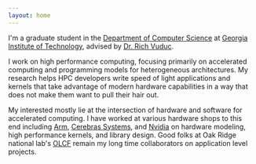 ```yaml
---
layout: home
---
```


I'm a graduate student in the [Department of Computer Science][cc.gatech]
at [Georgia Institute of Technology][gt], advised by [Dr. Rich Vuduc][vuduc].

I work on high performance computing, focusing primarily on accelerated computing and programming models for heterogeneous architectures.
My research helps HPC developers write speed of light applications and kernels that take advantage of modern hardware capabilities in a way that does not make them want to pull their hair out.

My interested mostly lie at the intersection of hardware and software for accelerated computing. I have worked at various hardware shops to this end including [Arm][arm], [Cerebras Systems][cerebras], and [Nvidia][nvidia] on hardware modeling, high performance kernels, and library design. Good folks at Oak Ridge national lab's [OLCF][olcf] remain my long time collaborators on application level projects.

[vuduc]: https://vuduc.org/
[gt]: https://www.gatech.edu/
[cc.gatech]: https://www.cc.gatech.edu/
[arm]: https://www.arm.com/
[cerebras]: https://cerebras.net/
[nvidia]: https://www.nvidia.com/
[olcf]: https://www.olcf.ornl.gov/
